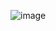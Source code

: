 ![image](https://github.com/ariis11/React-Projects/assets/47053735/ddbfe3ef-58a2-43df-912d-b5e6b4e9a0a5)
